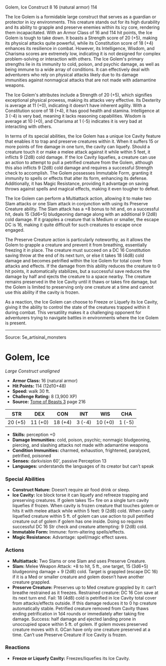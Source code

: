 <MonsterName/>Golem, Ice</MonsterName>
<CreatureType/>Construct</CreatureType>
<CR/>8</CR>
<AC/>16 (natural armor)</AC>
<HP/>114</HP>
<summary>The Ice Golem is a formidable large construct that serves as a guardian or protector in icy environments. This creature stands out for its high durability and its ability to grapple and preserve enemies within its icy core, rendering them incapacitated. With an Armor Class of 16 and 114 hit points, the Ice Golem is tough to take down. It boasts a Strength score of 20 (+5), making its physical attacks quite powerful, while its Constitution score of 18 (+4) enhances its resilience in combat. However, its Intelligence, Wisdom, and Charisma scores are extremely low, indicating it is not designed for complex problem-solving or interaction with others. The Ice Golem's primary strengths lie in its immunity to cold, poison, and psychic damage, as well as being immune to a wide array of conditions. It can effectively deal with adventurers who rely on physical attacks likely due to its damage immunities against nonmagical attacks that are not made with adamantine weapons.</summary>

<detail>

The Ice Golem's attributes include a Strength of 20 (+5), which signifies exceptional physical prowess, making its attacks very effective. Its Dexterity is average at 11 (+0), indicating it doesn’t have inherent agility. With a Constitution score of 18 (+4), it has good health and stamina. Intelligence at 3 (-4) is very bad, meaning it lacks reasoning capabilities. Wisdom is average at 10 (+0), and Charisma at 1 (-5) indicates it is very bad at interacting with others.

In terms of its special abilities, the Ice Golem has a unique Ice Cavity feature that enables it to trap and preserve creatures within it. When it suffers 15 or more points of fire damage in one turn, the cavity can liquefy. Should a creature touch it or make a melee attack against it while within 5 feet, it inflicts 9 (2d8) cold damage. If the Ice Cavity liquefies, a creature can use an action to attempt to pull a petrified creature from the Golem, although this also inflicts 9 (2d8) cold damage and requires a successful Strength check to accomplish. The Golem possesses Immutable Form, granting it immunity to spells or effects that alter its form, enhancing its defense. Additionally, it has Magic Resistance, providing it advantage on saving throws against spells and magical effects, making it even tougher to defeat.

The Ice Golem can perform a Multiattack action, allowing it to make two Slam attacks or one Slam attack in conjunction with using its Preserve Creature ability. The Slam attack has a +8 bonus to hit and, on a successful hit, deals 15 (3d6+5) bludgeoning damage along with an additional 9 (2d8) cold damage. If it grapples a creature that is Medium or smaller, the escape DC is 16, making it quite difficult for such creatures to escape once engaged.

The Preserve Creature action is particularly noteworthy, as it allows the Golem to grapple a creature and prevent it from breathing, essentially freezing it in place. The creature must succeed on a DC 16 Constitution saving throw at the end of its next turn, or else it takes 18 (4d8) cold damage and becomes petrified within the Ice Golem for total cover from attacks and effects. If the damage from this ability reduces the creature to 0 hit points, it automatically stabilizes, but a successful save reduces the damage by half and ejects the creature to a space nearby. The creature remains preserved in the Ice Cavity until it thaws or takes fire damage, but the Golem is limited to preserving only one creature at a time and cannot use this ability if the cavity is frozen.

As a reaction, the Ice Golem can choose to Freeze or Liquefy its Ice Cavity, giving it the ability to control the state of the creatures trapped within it during combat. This versatility makes it a challenging opponent for adventurers trying to navigate battles in environments where the Ice Golem is present.</detail>



---

Source: 5e_artisinal_monsters

# Golem, Ice

*Large* *Construct* *unaligned*

- **Armor Class:** 16 (natural armor)
- **Hit Points:** 114 (12d10+48)
- **Speed:** walk 30 ft.
- **Challenge Rating:** 8 (3,900 XP)
- **Source:** [Tome of Beasts 3](https://koboldpress.com/kpstore/product/tome-of-beasts-3-for-5th-edition/) page 216

| STR | DEX | CON | INT | WIS | CHA |
| --- | --- | --- | --- | --- | --- |
| 20 (+5) | 11 (+0) | 18 (+4) | 3 (-4) | 10 (+0) | 1 (-5) |

- **Skills:** perception +0
- **Damage Immunities:** cold, poison, psychic; nonmagic bludgeoning, piercing, and slashing attacks not made with adamantine weapons
- **Condition Immunities:** charmed, exhaustion, frightened, paralyzed, petrified, poisoned
- **Senses:** darkvision 60', passive Perception 13 
- **Languages:** understands the languages of its creator but can’t speak

### Special Abilities

- **Construct Nature:** Doesn’t require air food drink or sleep.
- **Ice Cavity:** Ice block torse it can liquefy and refreeze trapping and preserving creatures. If golem takes 15+ fire on a single turn cavity liquefies if frozen. When cavity is frozen creature that touches golem or hits it with melee attack while within 5 feet: 9 (2d8) cold. When cavity liquefied creature within 5 ft. of golem can use action to pull petrified creature out of golem if golem has one inside. Doing so requires successful DC 16 Str check and creature attempting: 9 (2d8) cold.
- **Immutable Form:** Immune: form-altering spells/effects.
- **Magic Resistance:** Advantage: spell/magic effect saves.

### Actions

- **Multiattack:** Two Slams or one Slam and uses Preserve Creature.
- **Slam:** Melee Weapon Attack: +8 to hit, 5 ft., one target, 15 (3d6+5) bludgeoning damage + 9 (2d8) cold. Target is grappled (escape DC 16) if it is a Med or smaller creature and golem doesn’t have another creature grappled.
- **Preserve Creature:** Preserves up to Med creature grappled by it: can’t breathe restrained as it freezes. Restrained creature: DC 16 Con save at its next turn end. Fail: 18 (4d8) cold is petrified in Ice Cavity total cover from attacks/effects outside. If this damage reduces it to 0 hp creature automatically stable. Petrified creature removed from Cavity thaws ending petrification in 1d4 rounds or immediately after taking fire damage. Success: half damage and ejected landing prone in unoccupied space within 5 ft. of golem. If golem moves preserved creature moves with it. GCan have only one creature preserved at a time. Can’t use Preserve Creature if Ice Cavity is frozen.

### Reactions

- **Freeze or Liquefy Cavity:** Freezes/liquefies its Ice Cavity.




